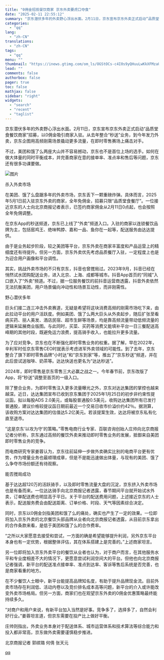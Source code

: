 ```yaml
---
title: "0佣金招揽餐饮商家 京东外卖要虎口夺食"
date: "2025-02-11 22:55:12"
summary: "京东潜伏多年的外卖野心浮出水面。2月11日，京东宣布京东外卖正式启动“品质堂食餐饮商家”招募，以0佣..."
categories:
  - "qq"
lang:
  - "zh-CN"
translations:
  - "zh-CN"
tags:
  - "qq"
menu: ""
thumbnail: "https://inews.gtimg.com/om_ls/OGStOCs-c4I0s9yQHuuLwKkXFMzaUaWWWclGlVnYVjYgcAA_640360/0"
lead: ""
comments: false
authorbox: false
pager: true
toc: false
mathjax: false
sidebar: "right"
widgets:
  - "search"
  - "recent"
  - "taglist"
---
```


京东潜伏多年的外卖野心浮出水面。2月11日，京东宣布京东外卖正式启动“品质堂食餐饮商家”招募，以0佣金吸引商家入驻。从去年整合“秒送”业务，到今年发力外卖，京东企图用高频刚需场景撬动更多流量，在即时零售赛场上痛击对手。

不过，美团和饿了么两座大山并不容易撼动，京东也不是首位上场的选手。如何在做大体量的同时平衡成本，并完善商家在意的接单率、准点率和售后等问题，京东还有很多功课要做。

![图片](https://inews.gtimg.com/om_bt/OnOT6D5SQK7EiKFeFLhu7x5zHzzazOjFIRCckMZusr1q0AA/1000)

杀入外卖市场

在美团、饿了么盘踞多年的外卖市场，京东丢下一颗重磅炸弹。具体而言，2025年5月1日前入驻京东外卖的商家，全年免佣金，招募只限“品质堂食餐厅”。一位接近京东的人士向北京商报记者表示，已签约商家佣金从2月11日0点起，也会按照全年免佣调整。

在京东App的秒送频道，京东已上线了“外卖”频道入口。入驻的商家以连锁餐饮品牌为主，包括窑鸡王、绝味鸭脖、嘉和一品、鱼你在一起等，配送服务由达达提供。

由于是业务起步阶段，较之美团等平台，京东外卖在商家丰富度和产品运营上的精细度还有待提升。但另一方面，京东外卖优先考虑品质餐厅入驻，一定程度上也是为迎合用户画像和平台调性。

其实，挑战外卖市场的不只有京东，抖音也曾搅局过。2023年9月，抖音已经在悄然试水团购配送业务，进入北京、上海、成都等城市。抖音App首页的“同城”入口嵌入了“外卖”频道。不过，据一位服务餐饮的前抖音运营商透露，抖音外卖依然无法抗衡美团，用户场景偏向冲动性和场景互动性，而非刚需性。

野心潜伏多年

巨头们接二连三冲击外卖赛道，无疑是希望将这块消费高频的刚需市场吃下来，由此拉动平台的用户活跃度。例如美团、饿了么两大巨头从外卖起步，随后扩张至看病买药、丽人美发、酒店民宿、超市生鲜等场景，均是靠高频流量带动低频流量的逻辑来延展商业版图。与此同时，买菜、买药等消费又能填补平台一日三餐配送高峰期的其他时段，既避免运力浪费，提高骑手收入，也能拉升更多流量。

为了应对竞争，京东也在不断强化即时零售业务的权重。据了解，早在2022年，辛利军时任京东零售CEO时就表示考虑进军外卖领域的可能性。到了去年，京东整合了旗下即时零售品牌“小时达”和“京东到家”等，推出了“京东秒送”频道，并在此后尝试送咖啡、奶茶等。达达快送也更名为“达达秒送”。

2024年，即时零售是京东零售三大必赢之战之一。今年春节前，京东改版了App，将“秒送”调整至首页的一级入口。

除了整合业务，为即时零售注入更多流量曝光之外，京东对达达集团的掌控也越来越深。近日，达达集团宣布已收到京东集团于2025年1月25日的初步非约束性提议函，拟以每股ADS 2.0美元，或每股普通股0.5美元，收购达达集团所有已发行普通股，建议价格较提议函日期前最近一个交易日收市价溢价约42％。据测算，该收购方案对达达集团的估值达5.2亿美元。若该提案生效，达达将被京东私有化直至退市。

“这是京东‘以攻为守’的策略。”零售电商行业专家、百联咨询创始人庄帅向北京商报记者分析称，京东通过高频的餐饮外卖来推动即时零售业务的发展，抵御来自美团即时零售业务的竞争。

而电商研究专家姜蓉认为，京东往前延伸一步做外卖确实比别的电商平台更有优势，作为增量业务也最顺理成章，但是不是能迅速做出体量，与现有的美团、饿了么争夺市场份额还有待观察。

能否搅局成功

基于达达超120万的活跃骑手，以及即时零售流量大盘的沉淀，京东挤入外卖市场也是有备而来。一位达达骑手向北京商报记者透露，春节期间平台就开始试水外卖，订单配送费也明显高于平日。关于平台的配送费用问题，上述接近京东的人士表示，配送服务费会由配送距离、订单价格、时段、天气等因素综合决定。

同时，京东以0佣金剑指美团和饿了么的痛处，确实也产生了一定的效果。一位即将加入京东外卖的北京餐饮头部品牌从业者向北京商报记者透露，从目前京东拿出的合作条款来看，是低于美团和饿了么的合作费率。

“之所以大家愿意去接受和尝试，一方面的确是希望能够提升利润，另外京东平台本身也有一定优势，根据整体评估，其在体系搭建上是完善的。”上述商家坦言。

另一位即将加入京东外卖平台的餐饮从业者也认为，对于商户而言，在其他服务水平和专业度相差不大的情况下，更愿意尝试利润空间大的平台。但他也向北京商报记者强调，新平台的配送准点接单率、准点到达率、客诉等售后系统是否完善，也是商家看重的地方。

在不少餐饮人士眼中，新平台能提高品牌知名度，有助于提升品牌现金流。目前外卖市场存在利润低、活动内卷以及竞价排名成本高等问题，新平台的介入或许能改变外卖市场格局。但另一方面，商家们也在观望京东外卖的0佣金优惠策略最终能持续多久。

“对商户和用户来说，有新平台加入当然是好事。竞争多了，选择多了，自然会利好行业。”姜蓉坦言道，但京东需要在投产比上做好平衡。

庄帅则指出，外卖业务本身对于配送体系、城市运营体系和技术算法等综合能力和投入都非常高，京东做外卖需要谨慎稳步推进。

北京商报记者 郭缤璐 何倩 张天元

[qq](https://new.qq.com/rain/a/20250211A08Z1600)
